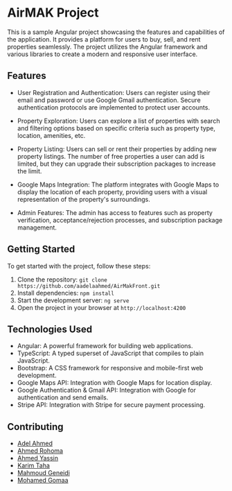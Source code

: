 # AirMAK Project

This is a sample Angular project showcasing the features and capabilities of the application. It provides a platform for users to buy, sell, and rent properties seamlessly. The project utilizes the Angular framework and various libraries to create a modern and responsive user interface.

## Features

- User Registration and Authentication: Users can register using their email and password or use Google Gmail authentication. Secure authentication protocols are implemented to protect user accounts.

- Property Exploration: Users can explore a list of properties with search and filtering options based on specific criteria such as property type, location, amenities, etc.

- Property Listing: Users can sell or rent their properties by adding new property listings. The number of free properties a user can add is limited, but they can upgrade their subscription packages to increase the limit.

- Google Maps Integration: The platform integrates with Google Maps to display the location of each property, providing users with a visual representation of the property's surroundings.

- Admin Features: The admin has access to features such as property verification, acceptance/rejection processes, and subscription package management.

## Getting Started

To get started with the project, follow these steps:

1. Clone the repository: `git clone https://github.com/aadelaahmed/AirMakFront.git`
2. Install dependencies: `npm install`
3. Start the development server: `ng serve`
4. Open the project in your browser at `http://localhost:4200`

## Technologies Used

- Angular: A powerful framework for building web applications.
- TypeScript: A typed superset of JavaScript that compiles to plain JavaScript.
- Bootstrap: A CSS framework for responsive and mobile-first web development.
- Google Maps API: Integration with Google Maps for location display.
- Google Authentication & Gmail API: Integration with Google for authentication and send emails.
- Stripe API: Integration with Stripe for secure payment processing.

## Contributing

- [Adel Ahmed](https://github.com/aadelaahmed)
- [Ahmed Rohoma](https://github.com/Ahmed-Rohoma)
- [Ahmed Yassin](https://github.com/aahmedYassin)
- [Karim Taha](https://github.com/karimtismail)
- [Mahmoud Geneidi](https://github.com/Mahmoud-Geneidi)
- [Mohamed Gomaa](https://github.com/mohamedgomaa23722)
